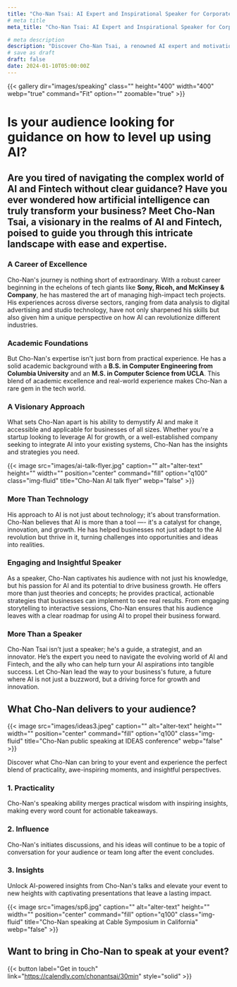 ```yaml
---
title: "Cho-Nan Tsai: AI Expert and Inspirational Speaker for Corporate Events"
# meta title
meta_title: "Cho-Nan Tsai: AI Expert and Inspirational Speaker for Corporate Events"

# meta description
description: "Discover Cho-Nan Tsai, a renowned AI expert and motivational speaker, ideal for corporate events. Learn how Cho-Nan Tsai's deep understanding of artificial intelligence and its applications can inspire and educate your team. Perfect for keynotes, workshops, and panels, Tsai combines expertise in AI technology with engaging communication skills to transform complex concepts into accessible insights. Book Cho-Nan Tsai for an unforgettable learning experience that will empower and enlighten your corporate audience on the latest AI trends and innovations."
# save as draft
draft: false
date: 2024-01-10T05:00:00Z
---
```

{{< gallery dir="images/speaking" class="" height="400" width="400" webp="true" command="Fit" option="" zoomable="true" >}}

# Is your audience looking for guidance on how to level up using AI?

## **Are you tired of navigating the complex world of AI and Fintech without clear guidance? Have you ever wondered how artificial intelligence can truly transform your business?** Meet Cho-Nan Tsai, a visionary in the realms of AI and Fintech, poised to guide you through this intricate landscape with ease and expertise.

### A Career of Excellence

Cho-Nan's journey is nothing short of extraordinary. With a robust career beginning in the echelons of tech giants like **Sony, Ricoh, and McKinsey & Company**, he has mastered the art of managing high-impact tech projects. His experiences across diverse sectors, ranging from data analysis to digital advertising and studio technology, have not only sharpened his skills but also given him a unique perspective on how AI can revolutionize different industries.

### Academic Foundations

But Cho-Nan's expertise isn't just born from practical experience. He has a solid academic background with a **B.S. in Computer Engineering from Columbia University** and an **M.S. in Computer Science from UCLA**. This blend of academic excellence and real-world experience makes Cho-Nan a rare gem in the tech world.

### A Visionary Approach

What sets Cho-Nan apart is his ability to demystify AI and make it accessible and applicable for businesses of all sizes. Whether you're a startup looking to leverage AI for growth, or a well-established company seeking to integrate AI into your existing systems, Cho-Nan has the insights and strategies you need.

{{< image src="images/ai-talk-flyer.jpg" caption="" alt="alter-text" height="" width="" position="center" command="fill" option="q100" class="img-fluid" title="Cho-Nan AI talk flyer"  webp="false" >}}

### More Than Technology

His approach to AI is not just about technology; it's about transformation. Cho-Nan believes that AI is more than a tool —- it's a catalyst for change, innovation, and growth. He has helped businesses not just adapt to the AI revolution but thrive in it, turning challenges into opportunities and ideas into realities.

### Engaging and Insightful Speaker

As a speaker, Cho-Nan captivates his audience with not just his knowledge, but his passion for AI and its potential to drive business growth. He offers more than just theories and concepts; he provides practical, actionable strategies that businesses can implement to see real results. From engaging storytelling to interactive sessions, Cho-Nan ensures that his audience leaves with a clear roadmap for using AI to propel their business forward.

### More Than a Speaker

Cho-Nan Tsai isn’t just a speaker; he's a guide, a strategist, and an innovator. He’s the expert you need to navigate the evolving world of AI and Fintech, and the ally who can help turn your AI aspirations into tangible success. Let Cho-Nan lead the way to your business's future, a future where AI is not just a buzzword, but a driving force for growth and innovation.

## What Cho-Nan delivers to your audience?

{{< image src="images/ideas3.jpeg" caption="" alt="alter-text" height="" width="" position="center" command="fill" option="q100" class="img-fluid" title="Cho-Nan public speaking at IDEAS conference"  webp="false" >}}

Discover what Cho-Nan can bring to your event and experience the perfect blend of practicality, awe-inspiring moments, and insightful perspectives.

### 1. Practicality

Cho-Nan's speaking ability merges practical wisdom with inspiring insights, making every word count for actionable takeaways. 

### 2. Influence

Cho-Nan's initiates discussions, and his ideas will continue to be a topic of conversation for your audience or team long after the event concludes.

### 3. Insights

Unlock AI-powered insights from Cho-Nan's talks and elevate your event to new heights with captivating presentations that leave a lasting impact.

{{< image src="images/sp6.jpg" caption="" alt="alter-text" height="" width="" position="center" command="fill" option="q100" class="img-fluid" title="Cho-Nan speaking at Cable Symposium in California"  webp="false" >}}

## Want to bring in Cho-Nan to speak at your event?

{{< button label="Get in touch" link="https://calendly.com/chonantsai/30min" style="solid" >}}


